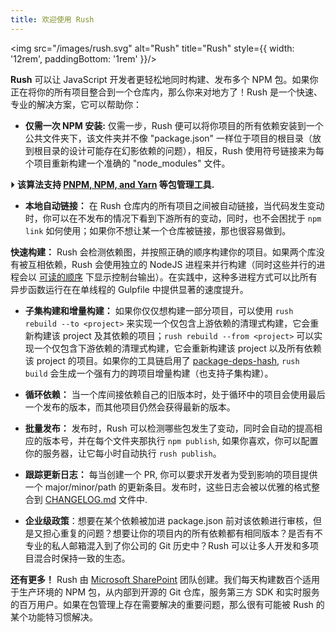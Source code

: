 ```yaml
---
title: 欢迎使用 Rush
---
```


<img src="/images/rush.svg" alt="Rush" title="Rush" style={{ width: '12rem', paddingBottom: '1rem' }}/>

**Rush** 可以让 JavaScript 开发者更轻松地同时构建、发布多个 NPM 包。如果你正在将你的所有项目整合到一个仓库内，那么你来对地方了！Rush 是一个快速、专业的解决方案，它可以帮助你：

- **仅需一次 NPM 安装:** 仅需一步，Rush 便可以将你项目的所有依赖安装到一个公共文件夹下，该文件夹并不像 "package.json" 一样位于项目的根目录（放到根目录的设计可能存在幻影依赖的问题），相反，Rush 使用符号链接来为每个项目重新构建一个准确的 "node_modules" 文件。

⏵ **该算法支持 [PNPM, NPM, and Yarn](../../maintainer/package_managers) 等包管理工具.**

- **本地自动链接：** 在 Rush 仓库内的所有项目之间被自动链接，当代码发生变动时，你可以在不发布的情况下看到下游所有的变动，同时，也不会困扰于 `npm link` 如何使用；如果你不想让某一个仓库被链接，那也很容易做到。

**快速构建：** Rush 会检测依赖图，并按照正确的顺序构建你的项目。如果两个库没有被互相依赖，Rush 会使用独立的 NodeJS 进程来并行构建（同时这些并行的进程会以 [可读的顺序](https://www.npmjs.com/package/@rushstack/stream-collator) 下显示控制台输出）。在实践中，这种多进程方式可以比所有异步函数运行在在单线程的 Gulpfile 中提供显著的速度提升。

- **子集构建和增量构建：** 如果你仅仅想构建一部分项目，可以使用 `rush rebuild --to <project>` 来实现一个仅包含上游依赖的清理式构建，它会重新构建该 project 及其依赖的项目；`rush rebuild --from <project>` 可以实现一个仅包含下游依赖的清理式构建，它会重新构建该 project 以及所有依赖该 project 的项目。如果你的工具链启用了 [package-deps-hash](https://www.npmjs.com/package/@rushstack/package-deps-hash), `rush build` 会生成一个强有力的跨项目增量构建（也支持子集构建）。

- **循环依赖：** 当一个库间接依赖自己的旧版本时，处于循环中的项目会使用最后一个发布的版本，而其他项目仍然会获得最新的版本。

- **批量发布：** 发布时，Rush 可以检测哪些包发生了变动，同时会自动的提高相应的版本号，并在每个文件夹那执行 `npm publish`, 如果你喜欢，你可以配置你的服务器，让它每小时自动执行 `rush publish`。

- **跟踪更新日志：** 每当创建一个 PR, 你可以要求开发者为受到影响的项目提供一个 major/minor/path 的更新条目。发布时，这些日志会被以优雅的格式整合到 [CHANGELOG.md](https://github.com/microsoft/rushstack/blob/master/libraries/node-core-library/CHANGELOG.md) 文件中.

- **企业级政策**：想要在某个依赖被加进 package.json 前对该依赖进行审核，但是又担心重复的问题？想要让你的项目内的所有依赖都有相同版本？是否有不专业的私人邮箱混入到了你公司的 Git 历史中？Rush 可以让多人开发和多项目混合时保持一致的生态。

**还有更多！** Rush 由 [Microsoft SharePoint](http://aka.ms/spfx) 团队创建。我们每天构建数百个适用于生产环境的 NPM 包，从内部到开源的 Git 仓库，服务第三方 SDK 和实时服务的百万用户。如果在包管理上存在需要解决的重要问题，那么很有可能被 Rush 的某个功能特习惯解决。
